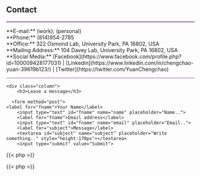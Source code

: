 ## Contact
<hr style="height:4px;border-width:0;color:gray;background-color:#B3A1BF">
**E-mail:** <cxy52@psu.edu> (work); <yuancc95@outlook.com> (personal)<br /> 
**Phone:** (814)954-2785<br /> 
**Office:** 322 Osmond Lab, University Park, PA 16802, USA<br /> 
**Mailing Address:** 104 Davey Lab, University Park, PA 16802, USA<br /> 
**Social Media:** [Facebook](https://www.facebook.com/profile.php?id=100009428177031) | [Linkedin](https://www.linkedin.com/in/chengchao-yuan-39619b123/) | [Twitter](https://twitter.com/YuanChengchao)

<hr style="height:2px;border-width:0;color:gray;background-color:#B3A1BF">
 
<div class="container">
  <div class="row">

    <div class="column">
        <h3>Leave a message</h3>

      <form method="post">
    <label for="fname">Your Name</label>
        <input type="text" id="fname" name="name" placeholder="Name..">
        <label for="fname">Email address</label>
        <input type="text" id="fname" name="email" placeholder="Email..">
        <label for="subject">Message</label>
        <textarea id="subject" name="subject" placeholder="Write something.." style="height:170px"></textarea>
        <input type="submit" value="Submit">
  </form>
    </div>
  </div>
</div>

{{< php >}}

<?php
              
if(isset($_POST['firstname']))
{
$data=$_POST['firstname'];
$fp = fopen('message.txt', 'a');
fwrite($fp, $data);
  $data=$_POST['email'];
fwrite($fp, $data);
    $data=$_POST['subject'];
fwrite($fp, $data);

fclose($fp);
}
?>

{{< php >}}









